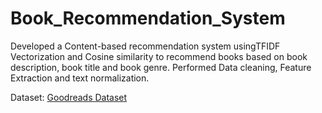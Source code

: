 # Book_Recommendation_System
Developed a Content-based recommendation system usingTFIDF Vectorization and Cosine similarity to recommend books based on book description, book title and book genre. Performed Data cleaning, Feature Extraction and text normalization.

Dataset: [Goodreads Dataset](https://sites.google.com/eng.ucsd.edu/ucsdbookgraph/home)
